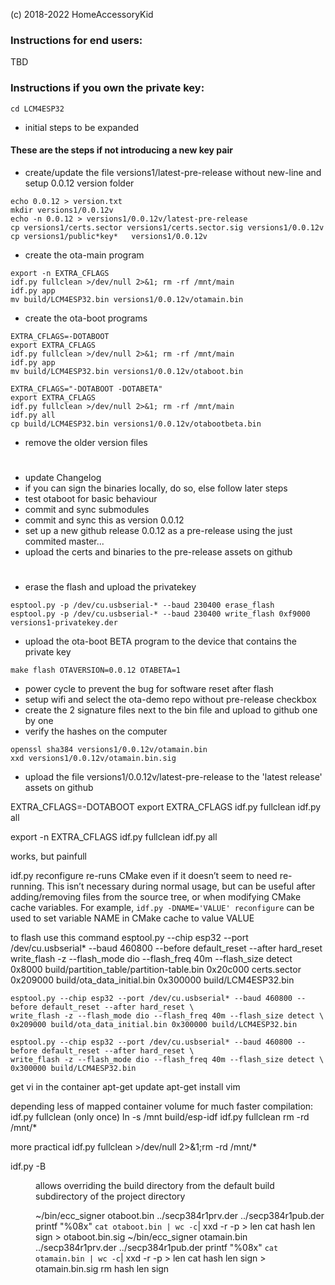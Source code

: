 (c) 2018-2022 HomeAccessoryKid

### Instructions for end users:
TBD

### Instructions if you own the private key:
```
cd LCM4ESP32
```
- initial steps to be expanded

#### These are the steps if not introducing a new key pair
- create/update the file versions1/latest-pre-release without new-line and setup 0.0.12 version folder
```
echo 0.0.12 > version.txt
mkdir versions1/0.0.12v
echo -n 0.0.12 > versions1/0.0.12v/latest-pre-release
cp versions1/certs.sector versions1/certs.sector.sig versions1/0.0.12v
cp versions1/public*key*   versions1/0.0.12v
```
- create the ota-main program
```
export -n EXTRA_CFLAGS
idf.py fullclean >/dev/null 2>&1; rm -rf /mnt/main
idf.py app
mv build/LCM4ESP32.bin versions1/0.0.12v/otamain.bin
```
- create the ota-boot programs
```
EXTRA_CFLAGS=-DOTABOOT
export EXTRA_CFLAGS
idf.py fullclean >/dev/null 2>&1; rm -rf /mnt/main
idf.py app
mv build/LCM4ESP32.bin versions1/0.0.12v/otaboot.bin

EXTRA_CFLAGS="-DOTABOOT -DOTABETA"
export EXTRA_CFLAGS
idf.py fullclean >/dev/null 2>&1; rm -rf /mnt/main
idf.py all
cp build/LCM4ESP32.bin versions1/0.0.12v/otabootbeta.bin
```
- remove the older version files
#
- update Changelog
- if you can sign the binaries locally, do so, else follow later steps
- test otaboot for basic behaviour
- commit and sync submodules
- commit and sync this as version 0.0.12  
- set up a new github release 0.0.12 as a pre-release using the just commited master...  
- upload the certs and binaries to the pre-release assets on github  
#
- erase the flash and upload the privatekey
```
esptool.py -p /dev/cu.usbserial-* --baud 230400 erase_flash 
esptool.py -p /dev/cu.usbserial-* --baud 230400 write_flash 0xf9000 versions1-privatekey.der
```
- upload the ota-boot BETA program to the device that contains the private key
```
make flash OTAVERSION=0.0.12 OTABETA=1
```
- power cycle to prevent the bug for software reset after flash  
- setup wifi and select the ota-demo repo without pre-release checkbox  
- create the 2 signature files next to the bin file and upload to github one by one  
- verify the hashes on the computer  
```
openssl sha384 versions1/0.0.12v/otamain.bin
xxd versions1/0.0.12v/otamain.bin.sig
```

- upload the file versions1/0.0.12v/latest-pre-release to the 'latest release' assets on github










EXTRA_CFLAGS=-DOTABOOT
export EXTRA_CFLAGS
idf.py fullclean
idf.py all

export -n EXTRA_CFLAGS
idf.py fullclean
idf.py all

works, but painfull


idf.py reconfigure re-runs CMake even if it doesn’t seem to need re-running.
This isn’t necessary during normal usage, but can be useful after adding/removing files from the source tree,
or when modifying CMake cache variables.
For example, `idf.py -DNAME='VALUE' reconfigure` can be used to set variable NAME in CMake cache to value VALUE


to flash use this command
    esptool.py --chip esp32 --port /dev/cu.usbserial* --baud 460800 --before default_reset --after hard_reset \
    write_flash -z --flash_mode dio --flash_freq 40m --flash_size detect \
    0x8000 build/partition_table/partition-table.bin 0x20c000 certs.sector 0x209000 build/ota_data_initial.bin 0x300000 build/LCM4ESP32.bin

    esptool.py --chip esp32 --port /dev/cu.usbserial* --baud 460800 --before default_reset --after hard_reset \
    write_flash -z --flash_mode dio --flash_freq 40m --flash_size detect \
    0x209000 build/ota_data_initial.bin 0x300000 build/LCM4ESP32.bin
    
    esptool.py --chip esp32 --port /dev/cu.usbserial* --baud 460800 --before default_reset --after hard_reset \
    write_flash -z --flash_mode dio --flash_freq 40m --flash_size detect \
    0x300000 build/LCM4ESP32.bin


get vi in the container
apt-get update
apt-get install vim

depending less of mapped container volume for much faster compilation:
idf.py fullclean (only once)
ln -s /mnt build/esp-idf
idf.py fullclean
rm -rd /mnt/*

more practical
idf.py fullclean >/dev/null 2>&1;rm -rd /mnt/*

idf.py -B <dir> allows overriding the build directory from the default build subdirectory of the project directory




~/bin/ecc_signer otaboot.bin ../secp384r1prv.der ../secp384r1pub.der
printf "%08x" `cat otaboot.bin | wc -c`| xxd -r -p > len
cat hash len sign > otaboot.bin.sig
~/bin/ecc_signer otamain.bin ../secp384r1prv.der ../secp384r1pub.der
printf "%08x" `cat otamain.bin | wc -c`| xxd -r -p > len
cat hash len sign > otamain.bin.sig
rm hash len sign
